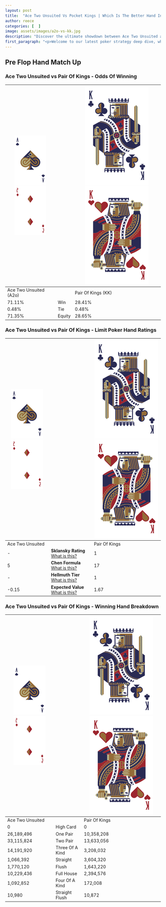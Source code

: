 ```yaml
---
layout: post
title:  "Ace Two Unsuited Vs Pocket Kings | Which Is The Better Hand In Poker? A Complete Guide"
author: reece
categories: [  ]
image: assets/images/a2o-vs-kk.jpg
description: "Discover the ultimate showdown between Ace Two Unsuited and Pair Of Kings in poker! Uncover the odds, strategies, and scenarios where one hand triumphs over the other. Get ready to up your poker game with this thrilling analysis."
first_paragraph: "<p>Welcome to our latest poker strategy deep dive, where we're pitting two distinct hands against each other in a high-stakes showdown: Ace Two Unsuited vs Pair Of Kings.</p><p>In the dynamic world of poker, every decision counts, and knowing which hand holds the upper hand is key to your success at the table.</p><p>In this article, we'll dissect these two hands, explore the scenarios where one dominates the other, and equip you with the knowledge to make strategic choices that can tip the odds in your favor.</p><p>Get ready to unravel the intriguing dynamics of these poker hands and elevate your game to new heights.</p>"
---
```




[comment]: # (sp0)

## Pre Flop Hand Match Up

<div class="table hand-ratings" markdown="1"> 



### Ace Two Unsuited vs Pair Of Kings - Odds Of Winning


    
| ![image info](assets/images/hand1/A.png) ![image info](assets/images/hand1/2o.png) |  | ![image info](assets/images/hand2/K.png) ![image info](assets/images/hand2/Ko.png) |
| -------- | -------- | -------- |
| Ace Two Unsuited (A2o) |  | Pair Of Kings (KK) |
| 71.11% | Win | 28.41% |
| 0.48% | Tie | 0.48% |
| 71.35% | Equity | 28.65% |




[comment]: # (sp1)



### Ace Two Unsuited vs Pair Of Kings - Limit Poker Hand Ratings


    
| ![image info](assets/images/hand1/A.png) ![image info](assets/images/hand1/2o.png) |  | ![image info](assets/images/hand2/K.png) ![image info](assets/images/hand2/Ko.png) |
| -------- | -------- | -------- |
| Ace Two Unsuited |  | Pair Of Kings |
| - | **Sklansky Rating** [What is this?](/sklansky-rating-explained) | 1 |
| 5 | **Chen Formula** [What is this?](/chen-formula-explained) | 17 |
| - | **Hellmuth Tier** [What is this?](/Hellmuth-tier-explained) | 1 |
| -0.15 | **Expected Value** [What is this?](/expected-value-explained) | 1.67 |




[comment]: # (sp2)



### Ace Two Unsuited vs Pair Of Kings - Winning Hand Breakdown


    
| ![image info](assets/images/hand1/A.png) ![image info](assets/images/hand1/2o.png) |  | ![image info](assets/images/hand2/K.png) ![image info](assets/images/hand2/Ko.png) |
| -------- | -------- | -------- |
| Ace Two Unsuited |  | Pair Of Kings |
| 0 | High Card | 0 |
| 26,189,496 | One Pair | 10,358,208 |
| 33,115,824 | Two Pair | 13,633,056 |
| 14,191,920 | Three Of A Kind | 3,208,032 |
| 1,066,392 | Straight | 3,604,320 |
| 1,770,120 | Flush | 1,643,220 |
| 10,229,436 | Full House | 2,394,576 |
| 1,092,852 | Four Of A Kind | 172,008 |
| 10,980 | Straight Flush | 10,872 |




[comment]: # (sp3)



</div>

[comment]: # (sp4)



[comment]: # (sp5)

